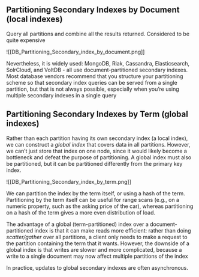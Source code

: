  

## Partitioning Secondary Indexes by Document (local indexes)
Query all partitions and combine all the results returned. Considered to be quite expensive

![[DB_Partitioning_Secondary_index_by_document.png]]

Nevertheless, it is widely used: MongoDB, Riak, Cassandra, Elasticsearch, SolrCloud, and VoltDB - all use document-partitioned secondary indexes. Most database vendors recommend that you structure your partitioning scheme so that secondary index queries can be served from a single partition, but that is not always possible, especially when you’re using multiple secondary indexes in a single query

## Partitioning Secondary Indexes by Term (global indexes)
Rather than each partition having its own secondary index (a local index), we can construct a *global index* that covers data in all partitions. However, we can’t just store that index on one node, since it would likely become a bottleneck and defeat the purpose of partitioning. A global index must also be partitioned, but it can be partitioned differently from the primary key index.

![[DB_Partitioning_Secondary_index_by_term.png]]

We can partition the index by the term itself, or using a hash of the term. Partitioning by the term itself can be useful for range scans (e.g., on a numeric property, such as the asking price of the car), whereas partitioning on a hash of the term gives a more even distribution of load.

The advantage of a global (term-partitioned) index over a document-partitioned index is that it can make reads more efficient: rather than doing *scatter/gather* over all partitions, a client only needs to make a request to the partition containing the term that it wants. However, the downside of a global index is that writes are slower and more complicated, because a write to a single document may now affect multiple partitions of the index

In practice, updates to global secondary indexes are often asynchronous.